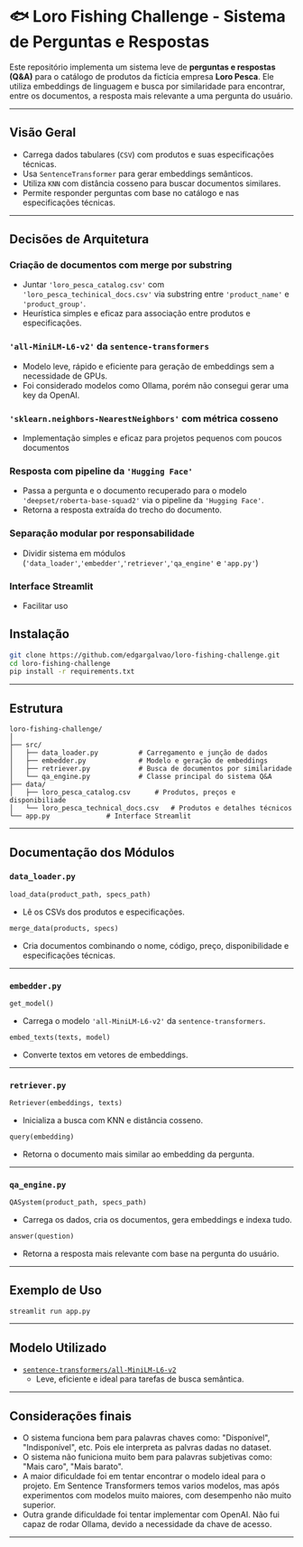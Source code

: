 # 🐟 Loro Fishing Challenge - Sistema de Perguntas e Respostas

Este repositório implementa um sistema leve de **perguntas e respostas (Q&A)** para o catálogo de produtos da fictícia empresa **Loro Pesca**. Ele utiliza embeddings de linguagem e busca por similaridade para encontrar, entre os documentos, a resposta mais relevante a uma pergunta do usuário.

---

## Visão Geral

- Carrega dados tabulares (`CSV`) com produtos e suas especificações técnicas.
- Usa `SentenceTransformer` para gerar embeddings semânticos.
- Utiliza `KNN` com distância cosseno para buscar documentos similares.
- Permite responder perguntas com base no catálogo e nas especificações técnicas.

---
## Decisões de Arquitetura
### Criação de documentos com merge por substring
- Juntar `'loro_pesca_catalog.csv'` com `'loro_pesca_techinical_docs.csv'` via substring entre `'product_name'` e `'product_group'`.
- Heurística simples e eficaz para associação entre produtos e especificações.

### `'all-MiniLM-L6-v2'` da `sentence-transformers`
- Modelo leve, rápido e eficiente para geração de embeddings sem a necessidade de GPUs.
- Foi considerado modelos como Ollama, porém não consegui gerar uma key da OpenAI.

### `'sklearn.neighbors-NearestNeighbors'` com métrica cosseno
- Implementação simples e eficaz para projetos pequenos com poucos documentos
### Resposta com pipeline da `'Hugging Face'`
- Passa a pergunta e o documento recuperado para o modelo `'deepset/roberta-base-squad2'` via o pipeline da `'Hugging Face'`.
- Retorna a resposta extraída do trecho do documento.


### Separação modular por responsabilidade
- Dividir sistema em módulos (`'data_loader'`,`'embedder'`,`'retriever'`,`'qa_engine'` e `'app.py'`)
### Interface Streamlit
- Facilitar uso

## Instalação

```bash
git clone https://github.com/edgargalvao/loro-fishing-challenge.git
cd loro-fishing-challenge
pip install -r requirements.txt
```

---

## Estrutura

```
loro-fishing-challenge/
│
├── src/
│   ├── data_loader.py     		# Carregamento e junção de dados
│   ├── embedder.py        		# Modelo e geração de embeddings
│   ├── retriever.py       		# Busca de documentos por similaridade
│   └── qa_engine.py       		# Classe principal do sistema Q&A
├── data/
│   ├── loro_pesca_catalog.csv		# Produtos, preços e disponibiliade	
│   └── loro_pesca_technical_docs.csv	# Produtos e detalhes técnicos
└── app.py				# Interface Streamlit

```

---

## Documentação dos Módulos

### `data_loader.py`

```python
load_data(product_path, specs_path)
```
- Lê os CSVs dos produtos e especificações.

```python
merge_data(products, specs)
```
- Cria documentos combinando o nome, código, preço, disponibilidade e especificações técnicas.

---

### `embedder.py`

```python
get_model()
```
- Carrega o modelo `'all-MiniLM-L6-v2'` da `sentence-transformers`.

```python
embed_texts(texts, model)
```
- Converte textos em vetores de embeddings.

---

### `retriever.py`

```python
Retriever(embeddings, texts)
```
- Inicializa a busca com KNN e distância cosseno.

```python
query(embedding)
```
- Retorna o documento mais similar ao embedding da pergunta.

---

### `qa_engine.py`

```python
QASystem(product_path, specs_path)
```
- Carrega os dados, cria os documentos, gera embeddings e indexa tudo.

```python
answer(question)
```
- Retorna a resposta mais relevante com base na pergunta do usuário.

---

## Exemplo de Uso

```bash
streamlit run app.py
```

---

## Modelo Utilizado

- [`sentence-transformers/all-MiniLM-L6-v2`](https://www.sbert.net/docs/pretrained_models.html)
  - Leve, eficiente e ideal para tarefas de busca semântica.

---
## Considerações finais
- O sistema funciona bem para palavras chaves como: "Disponível", "Indisponível", etc. Pois ele interpreta as palvras dadas no dataset.
- O sistema não funiciona muito bem para palavras subjetivas como: "Mais caro", "Mais barato".
- A maior dificuldade foi em tentar encontrar o modelo ideal para o projeto. Em Sentence Transformers temos varios modelos, mas após experimentos com modelos muito maiores, com desempenho não muito superior.
- Outra grande dificuldade foi tentar implementar com OpenAI. Não fui capaz de rodar Ollama, devido a necessidade da chave de acesso.
---
